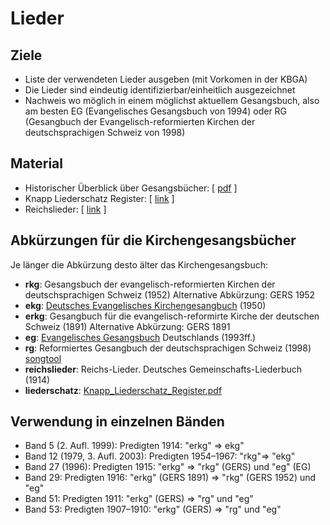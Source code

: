 # Lieder

## Ziele
- Liste der verwendeten Lieder ausgeben (mit Vorkomen in der KBGA)
- Die Lieder sind eindeutig identifizierbar/einheitlich ausgezeichnet
- Nachweis wo möglich in einem möglichst aktuellem Gesangsbuch, also am besten EG (Evangelisches Gesangsbuch von 1994) oder RG (Gesangbuch der Evangelisch-reformierten Kirchen der deutschsprachigen Schweiz von 1998)

## Material
- Historischer Überblick über Gesangsbücher: [ [pdf](pdfs/GBr_CH.pdf) ] <!--[https://marti3097.ch/GBr/GBr_CH.pdf](pdfs/GBr_CH.pdf)-->
- Knapp Liederschatz Register: [ [link](https://www.digitale-sammlungen.de/de/view/bsb10593319?page=1382) ]
- Reichslieder: [ [link](https://www.evangeliums.net/lieder/liederbuch_reichs_lieder.html) ]

## Abkürzungen für die Kirchengesangsbücher

Je länger die Abkürzung desto älter das Kirchengesangsbuch:

- __rkg__: Gesangsbuch der evangelisch-reformierten Kirchen der deutschsprachigen Schweiz (1952) Alternative Abkürzung: GERS 1952
- __ekg__: [Deutsches Evangelisches Kirchengesangbuch](https://de.wikipedia.org/wiki/Evangelisches_Kirchengesangbuch) (1950)
- __erkg__: Gesangbuch für die evangelisch-reformirte Kirche der deutschen Schweiz (1891) Alternative Abkürzung: GERS 1891
- __eg__: [Evangelisches Gesangsbuch](https://de.wikipedia.org/wiki/Evangelisches_Gesangbuch) Deutschlands (1993ff.)
- __rg__: Reformiertes Gesangbuch der deutschsprachigen Schweiz (1998) [songtool](https://songtool.gottesdienst-ref.ch)
- __reichslieder__: Reichs-Lieder. Deutsches Gemeinschafts-Liederbuch (1914)
- __liederschatz__: [Knapp_Liederschatz_Register.pdf](https://www.digitale-sammlungen.de/de/view/bsb10593319?page=1382)

## Verwendung in einzelnen Bänden

- Band 5 (2. Aufl. 1999): Predigten 1914: "erkg" => ekg"
- Band 12 (1979, 3. Aufl. 2003): Predigten 1954–1967: "rkg"=> "ekg"
- Band 27 (1996): Predigten 1915: "erkg" => "rkg" (GERS) und "eg" (EG)
- Band 29: Predigten 1916: "erkg" (GERS 1891) => "rkg" (GERS 1952) und "eg"
- Band 51: Predigten 1911: "erkg" (GERS) => "rg" und "eg"
- Band 53: Predigten 1907–1910: "erkg" (GERS) => "rg" und "eg"
